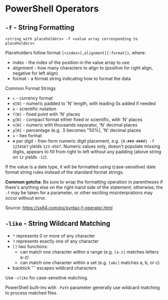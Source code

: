# PowerShell Operators

## `-f` - String Formatting
`<string with placeholders> -f <value array corresponding to placeholders>`

Placeholders follow format `{<index>[,alignment][:format]}`, where:
* index - the index of the position in the value array to use
* alignment - how many characters to align to (positive for right align, negative for left align)
* format - a format string indicating how to format the data

Common Format Strings
* `c` - currency format
* `d[N]` - numeric padded to 'N' length, with leading 0s added if needed
* `e` - scientific notation
* `f[N]` - fixed point with 'N' places
* `g[N]` - compact format either fixed or scientific, with 'N' places
* `n[N]` - numeric with thousands separator, 'N' decimal places
* `p[N]` - percentage (e.g. .5 becomes "50%), 'N' decimal places
* `x` - hex format
* `#` per digit - free-form numeric digit placement, e.g. `{0:###-####} -f 1234567` yields `123-4567`. Numeric values only, doesn't populate missing digits, appears to fill from right to left without any padding (above string on `12` yields `-12`).

If the value is a date type, it will be formatted using (case-sensitive) date format string rules instead of the standard format strings.

**Common gotcha**: Be sure to wrap the formatting operation in parentheses if there's anything else on the right-hand side of the statement; otherwise, the `-f` may be taken for a parameter, or other exciting misinterprations may occur without error.

Source: https://ss64.com/ps/syntax-f-operator.html

## `-like` - String Wildcard Matching

- `*` represents 0 or more of any character
- `?` represents exactly one of any character
- `[]` two functions:
    - can match one character within a range (e.g. `[a-z]` matches letters a-z)
    - can match one character within a set (e.g. `[abc]` matches a, b, or c)
- backtick '`' escapes wildcard characters

Use `-clike` for case-sensitive matching.

PowerShell built-ins with `-Path` parameter generally use wildcard matching to process matched files.
